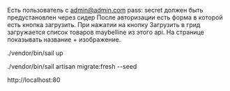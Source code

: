 Есть пользователь с admin@admin.com  pass: secret должен быть предустановлен через сидер
После авторизации есть форма в которой есть кнопка загрузить.
При нажатии на кнопку Загрузить в грид загружается список товаров maybelline из этого api. На странице показывать название + изображение.

./vendor/bin/sail up

./vendor/bin/sail artisan migrate:fresh --seed


http://localhost:80
